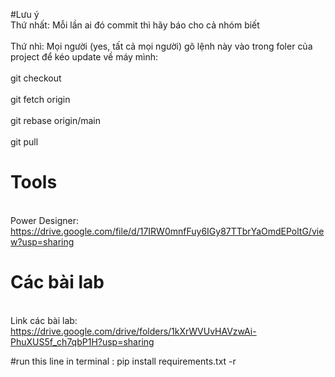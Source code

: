 #Lưu ý
<br> Thứ nhất: Mỗi lần ai đó commit thì hãy báo cho cả nhóm biết </br>
<br> Thứ nhì: Mọi người (yes, tất cả mọi người) gõ lệnh này vào trong foler của project để kéo update về máy mình: </br>
<br> git checkout </br>
<br> git fetch origin </br>
<br> git rebase origin/main </br>
<br> git pull </br>

# Tools
<br> Power Designer: https://drive.google.com/file/d/17IRW0mnfFuy6IGy87TTbrYaOmdEPoltG/view?usp=sharing </br>

# Các bài lab
<br> Link các bài lab: https://drive.google.com/drive/folders/1kXrWVUvHAVzwAi-PhuXUS5f_ch7qbP1H?usp=sharing </br>

#run this line in terminal : pip install requirements.txt -r
